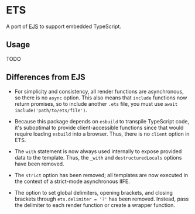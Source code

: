 # ETS

A port of [EJS](https://ejs.co) to support embedded TypeScript.

## Usage

TODO

## Differences from EJS

- For simplicity and consistency, all render functions are asynchronous, so there is no `async` option. This also means that `include` functions now return promises, so to include another `.ets` file, you must use `await include('path/to/ets/file')`.

- Because this package depends on `esbuild` to transpile TypeScript code, it's suboptimal to provide client-accessible functions since that would require loading `esbuild` into a browser. Thus, there is no `client` option in ETS.

- The `with` statement is now always used internally to expose provided data to the template. Thus, the `_with` and `destructuredLocals` options have been removed.

- The `strict` option has been removed; all templates are now executed in the context of a strict-mode asynchronous IIFE.

- The option to set global delimiters, opening brackets, and closing brackets through `ets.delimiter = '?'` has been removed. Instead, pass the delimiter to each render function or create a wrapper function.
